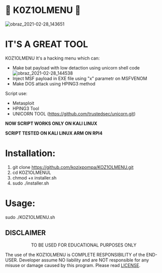 # 🔑 K0Z1OLMENU 🔑

![obraz_2021-02-28_143651](https://user-images.githubusercontent.com/51675112/109420379-646ead00-79d2-11eb-82e8-cd46a2bc6c82.png)

# IT'S A GREAT TOOL

KOZ1OLMENU It's a hacking menu which can:
- Make bat payload with low detaction using unicorn shell code
![obraz_2021-02-28_144538](https://user-images.githubusercontent.com/51675112/109420585-9f251500-79d3-11eb-824e-39570cc3e9d3.png)
- Inject MSF payload in EXE file using "x" parametr on MSFVENOM
- Make DOS attack using HPING3 method

Script use:
- Metasploit
- HPING3 Tool
- UNICORN TOOL (https://github.com/trustedsec/unicorn.git)

<b>NOW SCRIPT WORKS ONLY ON KALI LINUX</b> 

<b>SCRIPT TESTED ON KALI LINUX ARM ON RPI4</b>

# Installation:

1. git clone https://github.com/kozixpompa/KOZ1OLMENU.git
2. cd KOZ1OLMENUL
3. chmod +x installer.sh 
4. sudo ./installer.sh


# Usage:

sudo ./KOZ1OLMENU.sh


## DISCLAIMER
<p align="center">
  TO BE USED FOR EDUCATIONAL PURPOSES ONLY
</p>

The use of the KOZ1OLMENU is COMPLETE RESPONSIBILITY of the END-USER. Developer assume NO liability and are NOT responsible for any misuse or damage caused by this program. Please read [LICENSE](LICENSE).
